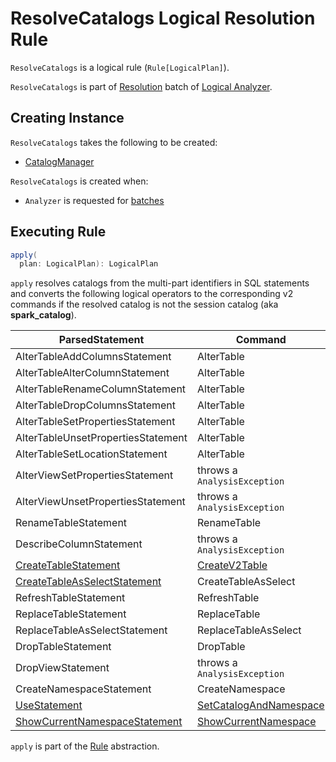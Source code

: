 # ResolveCatalogs Logical Resolution Rule

`ResolveCatalogs` is a logical rule (`Rule[LogicalPlan]`).

`ResolveCatalogs` is part of [Resolution](../Analyzer.md#Resolution) batch of [Logical Analyzer](../Analyzer.md).

## Creating Instance

`ResolveCatalogs` takes the following to be created:

* <span id="catalogManager"> [CatalogManager](../connector/catalog/CatalogManager.md)

`ResolveCatalogs` is created when:

* `Analyzer` is requested for [batches](../Analyzer.md#batches)

## <span id="apply"> Executing Rule

```scala
apply(
  plan: LogicalPlan): LogicalPlan
```

`apply` resolves catalogs from the multi-part identifiers in SQL statements and converts the following logical operators to the corresponding v2 commands if the resolved catalog is not the session catalog (aka **spark_catalog**).

ParsedStatement                    | Command
-----------------------------------|--------
AlterTableAddColumnsStatement      | AlterTable
AlterTableAlterColumnStatement     | AlterTable
AlterTableRenameColumnStatement    | AlterTable
AlterTableDropColumnsStatement     | AlterTable
AlterTableSetPropertiesStatement   | AlterTable
AlterTableUnsetPropertiesStatement | AlterTable
AlterTableSetLocationStatement     | AlterTable
AlterViewSetPropertiesStatement    | throws a `AnalysisException`
AlterViewUnsetPropertiesStatement  | throws a `AnalysisException`
RenameTableStatement               | RenameTable
DescribeColumnStatement            | throws a `AnalysisException`
[CreateTableStatement](../logical-operators/CreateTableStatement.md) | [CreateV2Table](../logical-operators/CreateV2Table.md)
[CreateTableAsSelectStatement](../logical-operators/CreateTableAsSelectStatement.md) | CreateTableAsSelect
RefreshTableStatement              | RefreshTable
ReplaceTableStatement              | ReplaceTable
ReplaceTableAsSelectStatement      | ReplaceTableAsSelect
DropTableStatement                 | DropTable
DropViewStatement                  | throws a `AnalysisException`
CreateNamespaceStatement           | CreateNamespace
[UseStatement](../logical-operators/UseStatement.md) | [SetCatalogAndNamespace](../logical-operators/SetCatalogAndNamespace.md)
[ShowCurrentNamespaceStatement](../logical-operators/ShowCurrentNamespaceStatement.md) | [ShowCurrentNamespace](../logical-operators/ShowCurrentNamespace.md)

`apply` is part of the [Rule](../catalyst/Rule.md#apply) abstraction.
